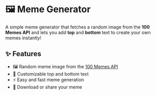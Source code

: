 # 🖼️ Meme Generator

A simple meme generator that fetches a random image from the **100 Memes API** and lets you add **top** and **bottom** text to create your own memes instantly!

## ✨ Features

- 🖼️ Random meme image from the [100 Memes API](https://imgflip.com/api)
- 📝 Customizable top and bottom text
- ⚡ Easy and fast meme generation
- 💾 Download or share your meme

